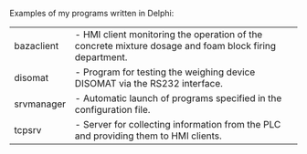 <p>
Examples of my programs written in Delphi:
</p>

<table>
<tr><td> bazaclient </td><td> - HMI client monitoring the operation of the concrete mixture dosage and foam block firing department.    </td></tr>
<tr><td> disomat    </td><td> - Program for testing the weighing device DISOMAT via the RS232 interface.    </td></tr>
<tr><td> srvmanager </td><td> - Automatic launch of programs specified in the configuration file.   </td></tr>
<tr><td> tcpsrv     </td><td> - Server for collecting information from the PLC and providing them to HMI clients.   </td></tr>
</table>
 